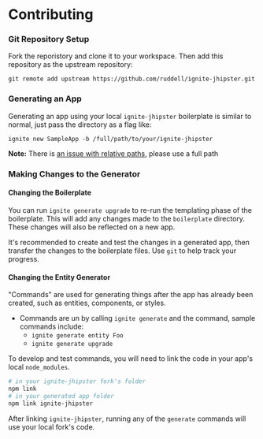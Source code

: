 # Contributing

### Git Repository Setup

Fork the reporistory and clone it to your workspace.  Then add this repository as the upstream repository:

```
git remote add upstream https://github.com/ruddell/ignite-jhipster.git
```

### Generating an App

Generating an app using your local `ignite-jhipster` boilerplate is similar to normal, just pass the directory as a flag like:


```
ignite new SampleApp -b /full/path/to/your/ignite-jhipster
```

**Note:** There is [an issue with relative paths](https://github.com/infinitered/ignite-ir-boilerplate/issues/107), please use a full path 

### Making Changes to the Generator

#### Changing the Boilerplate

You can run `ignite generate upgrade` to re-run the templating phase of the boilerplate.  This will add any changes made to the
 `boilerplate` directory.  These changes will also be reflected on a new app.

It's recommended to create and test the changes in a generated app, then transfer the changes to the boilerplate files.  Use `git` to help track your progress.  

#### Changing the Entity Generator

"Commands" are used for generating things after the app has already been created, such as entities, components, or styles.

 - Commands are un by calling `ignite generate` and the command, sample commands include:
   - `ignite generate entity Foo`
   - `ignite generate upgrade`

To develop and test commands, you will need to link the code in your app's local `node_modules`.
 
 ```bash
 # in your ignite-jhipster fork's folder
 npm link
 # in your generated app folder
 npm link ignite-jhipster
 ```

After linking `ignite-jhipster`, running any of the `generate` commands will use your local fork's code.
